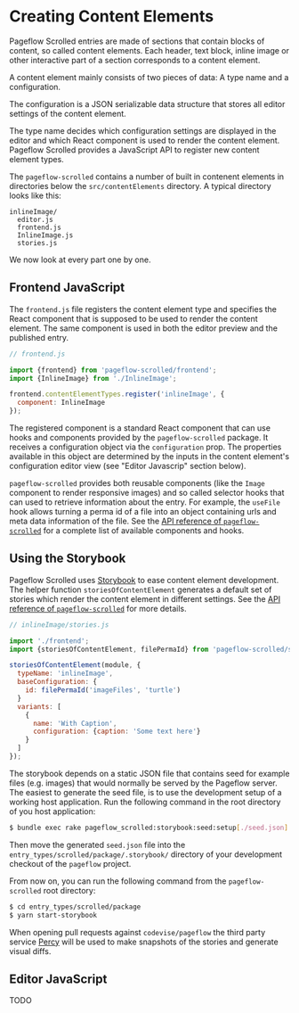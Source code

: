 # Creating Content Elements

Pageflow Scrolled entries are made of sections that contain blocks of
content, so called content elements. Each header, text block, inline
image or other interactive part of a section corresponds to a content
element.

A content element mainly consists of two pieces of data: A type name
and a configuration.

The configuration is a JSON serializable data structure that stores
all editor settings of the content element.

The type name decides which configuration settings are displayed in
the editor and which React component is used to render the content
element. Pageflow Scrolled provides a JavaScript API to register new
content element types.

The `pageflow-scrolled` contains a number of built in contenent
elements in directories below the `src/contentElements` directory. A
typical directory looks like this:

```
inlineImage/
  editor.js
  frontend.js
  InlineImage.js
  stories.js
```

We now look at every part one by one.

## Frontend JavaScript

The `frontend.js` file registers the content element type and
specifies the React component that is supposed to be used to render
the content element. The same component is used in both the editor
preview and the published entry.

```javascript
// frontend.js

import {frontend} from 'pageflow-scrolled/frontend';
import {InlineImage} from './InlineImage';

frontend.contentElementTypes.register('inlineImage', {
  component: InlineImage
});
```

The registered component is a standard React component that can use
hooks and components provided by the `pageflow-scrolled` package. It
receives a configuration object via the `configuration` prop. The
properties available in this object are determined by the inputs in
the content element's configuration editor view (see "Editor
Javascrip" section below).

`pageflow-scrolled` provides both reusable components (like the
`Image` component to render responsive images) and so called selector
hooks that can used to retrieve information about the entry. For
example, the `useFile` hook allows turning a perma id of a file into
an object containing urls and meta data information of the file. See
the
[API reference of `pageflow-scrolled`](https://codevise.github.io/pageflow-docs/scrolled/js/master/index.html)
for a complete list of available components and hooks.

## Using the Storybook

Pageflow Scrolled uses [Storybook](https://storybook.js.org/) to ease
content element development. The helper function
`storiesOfContentElement` generates a default set of stories which
render the content element in different settings. See the
[API reference of `pageflow-scrolled`](https://codevise.github.io/pageflow-docs/scrolled/js/master/index.html#storybook-support)
for more details.

```javascript
// inlineImage/stories.js

import './frontend';
import {storiesOfContentElement, filePermaId} from 'pageflow-scrolled/spec/support/stories';

storiesOfContentElement(module, {
  typeName: 'inlineImage',
  baseConfiguration: {
    id: filePermaId('imageFiles', 'turtle')
  }
  variants: [
    {
      name: 'With Caption',
      configuration: {caption: 'Some text here'}
    }
  ]
});
```

The storybook depends on a static JSON file that contains seed for
example files (e.g. images) that would normally be served by the
Pageflow server. The easiest to generate the seed file, is to use the
development setup of a working host application. Run the following
command in the root directory of you host application:

```bash
$ bundle exec rake pageflow_scrolled:storybook:seed:setup[./seed.json]
```

Then move the generated `seed.json` file into the
`entry_types/scrolled/package/.storybook/` directory of your
development checkout of the `pageflow` project.

From now on, you can run the following command from the
`pageflow-scrolled` root directory:

```bash
$ cd entry_types/scrolled/package
$ yarn start-storybook
```

When opening pull requests against `codevise/pageflow` the third party
service [Percy](https://percy.io/) will be used to make snapshots of
the stories and generate visual diffs.

## Editor JavaScript

TODO
